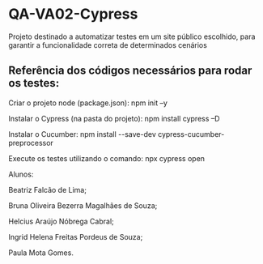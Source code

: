 # QA-VA02-Cypress
Projeto destinado a automatizar testes em um site público escolhido, para garantir a funcionalidade correta de determinados cenários

## Referência dos códigos necessários para rodar os testes:
Criar o projeto node (package.json): npm init –y

Instalar o Cypress (na pasta do projeto): npm install cypress –D

Instalar o Cucumber: npm install --save-dev cypress-cucumber-preprocessor

Execute os testes utilizando o comando: npx cypress open

Alunos:

Beatriz Falcão de Lima;

Bruna Oliveira Bezerra Magalhães de Souza;

Helcius Araújo Nóbrega Cabral;

Ingrid Helena Freitas Pordeus de Souza;

Paula Mota Gomes.

